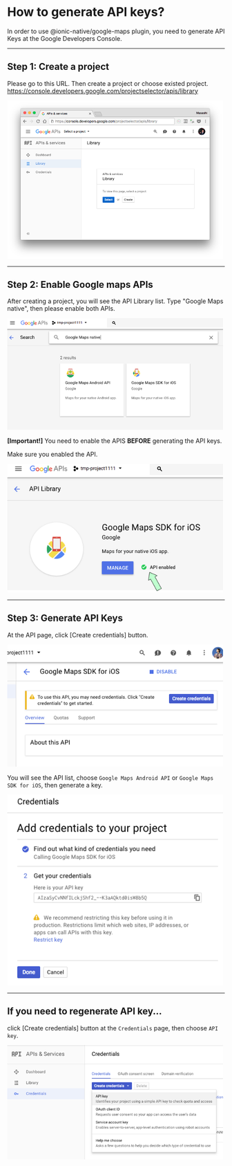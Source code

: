 # How to generate API keys?

In order to use \@ionic-native/google-maps plugin, you need to generate API Keys at the Google Developers Console.

----

## Step 1: Create a project

Please go to this URL. Then create a project or choose existed project.
https://console.developers.google.com/projectselector/apis/library

<img src="./step1.png" width="500">

----

## Step 2: Enable Google maps APIs

After creating a project, you will see the API Library list.
Type "Google Maps native", then please enable both APIs.

<img src="./step2_a.png" width="500">

**[Important!]**
You need to enable the APIS **BEFORE** generating the API keys.

Make sure you enabled the API.

<img src="./step2_b.png" width="500">

----

## Step 3: Generate API Keys

At the API page, click [Create credentials] button.

<img src="./step3_a.png" width="500">

You will see the API list, choose `Google Maps Android API` or `Google Maps SDK for iOS`, then generate a key.

<img src="./step3_b.png" width="500">

----

## If you need to regenerate API key...

click [Create credentials] button at the `Credentials` page, then choose `API key`. 

<img src="./step3_c.png" width="500">
